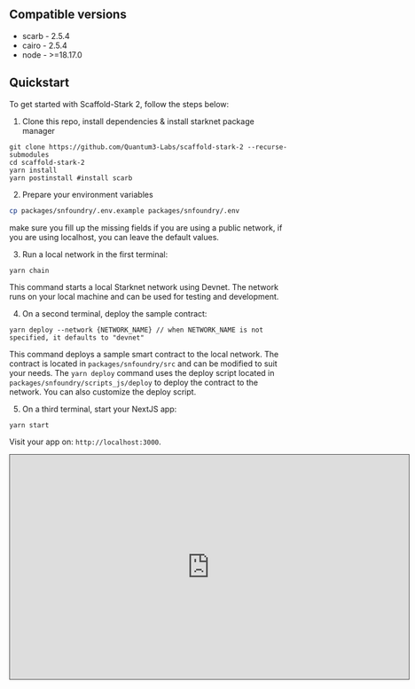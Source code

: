 ## Compatible versions

- scarb - 2.5.4
- cairo - 2.5.4
- node - >=18.17.0

## Quickstart

To get started with Scaffold-Stark 2, follow the steps below:

1. Clone this repo, install dependencies & install starknet package manager

```
git clone https://github.com/Quantum3-Labs/scaffold-stark-2 --recurse-submodules
cd scaffold-stark-2
yarn install
yarn postinstall #install scarb
```

2. Prepare your environment variables

```bash
cp packages/snfoundry/.env.example packages/snfoundry/.env
```

make sure you fill up the missing fields if you are using a public network, if you are using localhost, you can leave the default values.

3. Run a local network in the first terminal:

```bash
yarn chain
```

This command starts a local Starknet network using Devnet. The network runs on your local machine and can be used for testing and development.

4. On a second terminal, deploy the sample contract:

```
yarn deploy --network {NETWORK_NAME} // when NETWORK_NAME is not specified, it defaults to "devnet"
```

This command deploys a sample smart contract to the local network. The contract is located in `packages/snfoundry/src` and can be modified to suit your needs. The `yarn deploy` command uses the deploy script located in `packages/snfoundry/scripts_js/deploy` to deploy the contract to the network. You can also customize the deploy script.

5. On a third terminal, start your NextJS app:

```
yarn start
```

Visit your app on: `http://localhost:3000`.

<div>
<iframe src="https://www.loom.com/share/0a0b23aa9eb34c32ad9be5b68f82817e" height="405" width="720" style="border: 1px solid #464646;" allowfullscreen="" allow="autoplay" data-external="1"></iframe>
</div>
